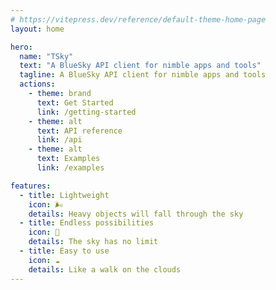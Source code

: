 ```yaml
---
# https://vitepress.dev/reference/default-theme-home-page
layout: home

hero:
  name: "TSky"
  text: "A BlueSky API client for nimble apps and tools"
  tagline: A BlueSky API client for nimble apps and tools
  actions:
    - theme: brand
      text: Get Started
      link: /getting-started
    - theme: alt
      text: API reference
      link: /api
    - theme: alt
      text: Examples
      link: /examples

features:
  - title: Lightweight
    icon: 🌬️
    details: Heavy objects will fall through the sky
  - title: Endless possibilities
    icon: 🌌
    details: The sky has no limit
  - title: Easy to use
    icon: ☁️
    details: Like a walk on the clouds
---
```


